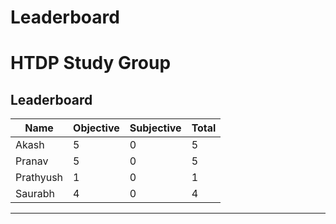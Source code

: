Leaderboard
=======
 HTDP Study Group
=================

 Leaderboard
------------------------------------------------
| Name        | Objective | Subjective | Total |
| ----------- | --------- | ---------- | ----- |
| Akash       |         5 |          0 |     5 |
| Pranav      |         5 |          0 |     5 |
| Prathyush   |         1 |          0 |     1 |
| Saurabh     |         4 |          0 |     4 |
------------------------------------------------
